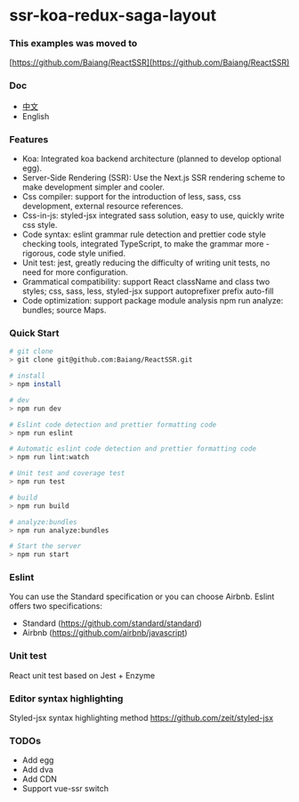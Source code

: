 # ssr-koa-redux-saga-layout

### This examples was moved to
[https://github.com/Baiang/ReactSSR](https://github.com/Baiang/ReactSSR)

### Doc
- [中文](https://github.com/Baiang/ReactSSR/blob/master/en.md)
- English

### Features
- Koa: Integrated koa backend architecture (planned to develop optional egg).
- Server-Side Rendering (SSR): Use the Next.js SSR rendering scheme to make development simpler and cooler.
- Css compiler: support for the introduction of less, sass, css development, external resource references.
- Css-in-js: styled-jsx integrated sass solution, easy to use, quickly write css style.
- Code syntax: eslint grammar rule detection and prettier code style checking tools, integrated TypeScript, to make the grammar more - rigorous, code style unified.
- Unit test: jest, greatly reducing the difficulty of writing unit tests, no need for more configuration.
- Grammatical compatibility: support React className and class two styles; css, sass, less, styled-jsx support autoprefixer prefix auto-fill
- Code optimization: support package module analysis npm run analyze: bundles; source Maps.

### Quick Start

```bash
# git clone
> git clone git@github.com:Baiang/ReactSSR.git

# install
> npm install

# dev
> npm run dev

# Eslint code detection and prettier formatting code
> npm run eslint

# Automatic eslint code detection and prettier formatting code
> npm run lint:watch

# Unit test and coverage test
> npm run test

# build
> npm run build

# analyze:bundles
> npm run analyze:bundles

# Start the server
> npm run start
```


### Eslint
You can use the Standard specification or you can choose Airbnb. Eslint offers two specifications:
- Standard (https://github.com/standard/standard)
- Airbnb (https://github.com/airbnb/javascript)

### Unit test
React unit test based on Jest + Enzyme

### Editor syntax highlighting
Styled-jsx syntax highlighting method https://github.com/zeit/styled-jsx

### TODOs
- Add egg
- Add dva
- Add CDN
- Support vue-ssr switch
